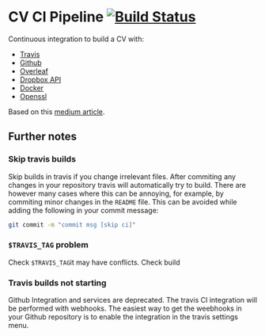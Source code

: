 # CV CI Pipeline [![Build Status](https://travis-ci.org/Fmrhj/cv-pipeline.svg?branch=master)](https://travis-ci.org/Fmrhj/cv-pipeline)

Continuous integration to build a CV with:
- [Travis](https://travis-ci.org)
- [Github](https://github.com)
- [Overleaf](https://www.overleaf.com)
- [Dropbox API](https://www.dropbox.com/developers)
- [Docker](https://www.docker.com/)
- [Openssl](https://www.openssl.org)

Based on this [medium article](https://medium.com/@baymac/continuous-integration-of-latex-documents-using-travis-ci-a1916c89e978).

## Further notes 

### Skip travis builds
Skip builds in travis if you change irrelevant files. After commiting any changes in your repository travis will automatically try to build. There are however many cases where this can be annoying, for example, by commiting minor changes in the `README` file. This can be avoided while adding the following in your commit message: 
 
``` bash 
git commit -m "commit msg [skip ci]"
```
### `$TRAVIS_TAG` problem
Check `$TRAVIS_TAG`it may have conflicts. Check build

### Travis builds not starting
Github Integration and services are deprecated. The travis CI integration will be performed with webhooks. The easiest way to get the weebhooks in your Github repository is to enable the integration in the travis settings menu. 
